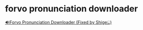 # forvo pronunciation downloader

[🔊Forvo Pronunciation Downloader (Fixed by Shigeඞ)](https://ankiweb.net/shared/info/1784714388)